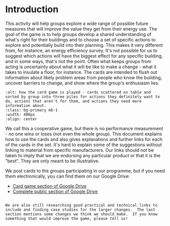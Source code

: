 # Introduction  

This activity will  help groups explore a wide range of possible future measures that will improve the value they get from their energy use. The goal of the game is to help groups develop a shared understanding of what's right for their buildings and to choose a set of specific actions to explore and potentially build into their planning.  This makes it very different from, for instance, an energy efficiency survey.  It's not possible for us to suggest which actions will have the biggest effect for any specific building, and in some ways, that's not the point.  Often what keeps groups from acting is uncertainty about what it will be like to make a change - what it takes to insulate a floor, for instance.  The cards are intended to flush out information about likely problem areas from people who know the building, uncover barriers to change, and show where the group's enthusiasm lies.


```{image} ./images/card-sorting-2-cropped-to-be-unidentifiable.jpg 
:alt: how the card game is played - cards scattered on table and sorted by group into three piles for actions they definitely want to do, actions that aren't for them, and actions they need more information about.
:class: bg-primary mb-1
:width: 400px
:align: center
```

We call this a cooperative game, but there is no performance measurement - no one wins or loses (not even the whole group). This document explains how to use the cards and also gives explanations and further links for each of the cards in the set.  It's hard to explain some of the suggestions without linking to material from specific manufacturers.  Our links should not be taken to imply that we are endorsing any particular product or that it is the "best".  They are only meant to be illustrative.

We post cards to the groups participating in our programme, but if you need them electronically, you can find them on our Google Drive:

- [Card game section of Google Drive](https://drive.google.com/drive/folders/1i6eaqns0EdxWBbUmLY7E7sJHb6CDe11d)
- [Complete public section of Google Drive](https://drive.google.com/drive/folders/1UDPm4aP9QR60X6RwoHMpPfMy3Ud4_Md4)


```{admonition} Work in Progress

We are also still researching good practical and technical links to include and finding case studies for the larger changes.  The last section mentions some changes we think we should make.  If you know something that would improve the game, please tell us!

```
